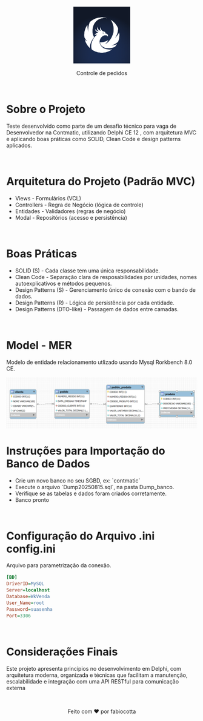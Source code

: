<p align="center">
  <img src="https://github.com/fabiocotta/contmatic/blob/main/img/logo_contmatic.png" width="150">  
</p>

<p align="center">
  Controle de pedidos</p>

<br>
<h1>Sobre o Projeto</h1>
<p>Teste desenvolvido como parte de um desafio técnico para vaga de Desenvolvedor na Contmatic, utilizando Delphi CE 12 , com arquitetura MVC e aplicando boas práticas como SOLID, Clean Code e design patterns aplicados.</p>

<br>

<h1>Arquitetura do Projeto (Padrão MVC)</h1>
<ul>
    <li>Views - Formulários (VCL)</li>
    <li>Controllers - Regra de Negócio (lógica de controle)</li>
    <li>Entidades - Validadores (regras de negócio)</li>
    <li>Modal - Repositórios (acesso e persistência)</li>
</ul>

<br>

<h1>Boas Práticas</h1>
<ul>
    <li>SOLID (S) - Cada classe tem uma única responsabilidade.</li>
    <li>Clean Code - Separação clara de resposabilidades por unidades, nomes autoexplicativos e métodos pequenos.</li>
    <li>Design Patterns (S) - Gerenciamento único de conexão com o bando de dados.</li>
    <li>Design Patterns (R) - Lógica de persistência por cada entidade.</li>
    <li>Design Patterns (DTO-like) - Passagem de dados entre camadas.</li>
</ul>

<br>
<h1>Model - MER</h1>
<p>Modelo de entidade relacionamento utlizado usando Mysql Rorkbench 8.0 CE.</p>

<img src=https://github.com/fabiocotta/contmatic/blob/main/img/model.png>

<br> 

<h1>Instruções para Importação do Banco de Dados</h1>

<ul>
    <li>Crie um novo banco no seu SGBD, ex: `contmatic`</li>
    <li>Execute o arquivo `Dump20250815.sql`, na pasta Dump_banco.</li>
    <li>Verifique se as tabelas e dados foram criados corretamente.</li>
    <li>Banco pronto</li>      
</ul>


<br>

<h1>Configuração do Arquivo .ini config.ini</h1>
<p>Arquivo para parametrização da conexão.</p>

```ini
[BD]
DriverID=MySQL
Server=localhost
Database=WkVenda
User_Name=root
Password=suasenha
Port=3306
```
<br>

<h1>Considerações Finais</h1>
<p>Este projeto apresenta princípios no desenvolvimento em Delphi, com arquitetura moderna, organizada e técnicas que facilitam a manutenção, escalabilidade e integração com uma API RESTful para comunicação externa</p>
<br>
<p align="center">Feito com ❤️ por fabiocotta</p>